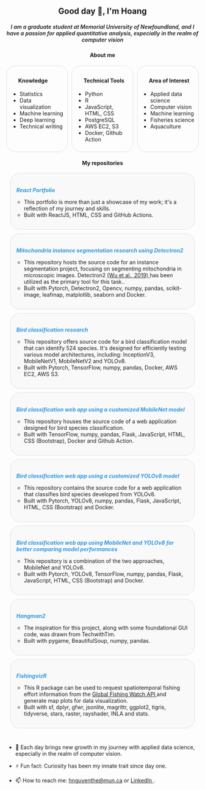 <h2 align="center">Good day 👋, I'm Hoang</h2>
<h5 align="center" style="font-weight: 600;"> I am a graduate student at Memorial University of Newfoundland, and I have a passion for applied quantitative analysis, especially in the realm of computer vision</h5>

<h4 align="center">About me</h4>

<!-- Main card container -->
<div style="display: flex; justify-content: space-between;">

  <!-- Left card: Knowledge -->
  <div style="flex: 1; padding: 10px; border: 1px solid #ddd; border-radius: 25px; margin-right: 10px;">
    <h4 style="padding-left:20px">Knowledge</h4>
    <ul>
      <li>Statistics</li>
      <li>Data visualization</li>
      <li>Machine learning</li>
      <li>Deep learning</li>
      <li>Technical writing</li>
    </ul>
  </div>

  <!-- Middle card: Technical Tools -->
  <div style="flex: 1; padding: 10px; border: 1px solid #ddd; border-radius: 25px; margin-right: 10px;">
    <h4 style="padding-left:20px">Technical Tools</h4>
    <ul>
      <li>Python</li>
      <li>R</li>
      <li>JavaScript, HTML, CSS</li>
      <li>PostgreSQL</li>
      <li>AWS EC2, S3</li>
      <li>Docker, Github Action</li>
    </ul>
  </div>

  <!-- Right card: Area of Interest -->
  <div style="flex: 1; padding: 10px; border: 1px solid #ddd; border-radius: 25px;">
    <h4 style="padding-left:20px">Area of Interest</h4>
    <ul>
      <li>Applied data science</li>
      <li>Computer vision</li>
      <li>Machine learning</li>
      <li>Fisheries science</li>
      <li>Aquaculture</li>      
    </ul>
  </div>

</div>

<h4 align="center">My repositories</h4>

<div style="margin: 10px; padding: 15px; border: 1px solid #ddd; border-radius: 25px; background-color: #f9f9f9;">
    <h5 style="margin-bottom: 5px; color: #2c3e50;">
        <a href="https://leoutas.github.io/react_portfolio/#" style="text-decoration: none; color: #3498db;">React Portfolio</a>
    </h5>
    <ul style="padding-left: 20px; list-style-type: circle;">
        <li>This portfolio is more than just a showcase of my work; it's a reflection of my journey and skills.</li>
        <li>Built with ReactJS, HTML, CSS and GitHub Actions.</li>
    </ul>
</div>

<div style="margin: 10px; padding: 15px; border: 1px solid #ddd; border-radius: 25px; background-color: #f9f9f9;">
    <h5 style="margin-bottom: 5px; color: #2c3e50;">
        <a href="https://github.com/LeoUtas/Mitochondria_segmentation_research_detectron2.git" style="text-decoration: none; color: #3498db;">Mitochondria instance segmentation research using Detectron2</a>
    </h5>
    <ul style="padding-left: 20px; list-style-type: circle;">
        <li>This repository hosts the source code for an instance segmentation project, focusing on segmenting mitochondria in microscopic images. Detectron2 <a href="https://github.com/facebookresearch/detectron2/blob/main/README.md"> (Wu et al., 2019) </a> has been utilized as the primary tool for this task..
        </li>
        <li>Built with Pytorch, Detectron2, Opencv, numpy, pandas, scikit-image, leafmap, matplotlib, seaborn and Docker.</li>
    </ul>
</div>

<div style="margin: 10px; padding: 15px; border: 1px solid #ddd; border-radius: 25px; background-color: #f9f9f9;">
    <h5 style="margin-bottom: 5px; color: #2c3e50;">
        <a href="https://github.com/LeoUtas/bird_classification_research.git" style="text-decoration: none; color: #3498db;">Bird classification research</a>
    </h5>
    <ul style="padding-left: 20px; list-style-type: circle;">
        <li>This repository offers source code for a bird classification model that can identify 524 species. It's designed for efficiently testing various model architectures, including: InceptionV3, MobileNetV1, MobileNetV2 and YOLOv8.
        </li>
        <li>Built with Pytorch, TensorFlow, numpy, pandas, Docker, AWS EC2, AWS S3.</li>
    </ul>
</div>

<div style="margin: 10px; padding: 15px; border: 1px solid #ddd; border-radius: 25px; background-color: #f9f9f9;">
    <h5 style="margin-bottom: 5px; color: #2c3e50;">
        <a href="https://github.com/LeoUtas/react_portfolio.git" style="text-decoration: none; color: #3498db;">Bird classification web app using a customized MobileNet model</a>
    </h5>
    <ul style="padding-left: 20px; list-style-type: circle;">
        <li>This repository houses the source code of a web application designed for bird species classification.</li>
        <li>Built with TensorFlow, numpy, pandas, Flask, JavaScript, HTML, CSS (Bootstrap), Docker and Github Action.</li>
    </ul>
</div>

<div style="margin: 10px; padding: 15px; border: 1px solid #ddd; border-radius: 25px; background-color: #f9f9f9;">
    <h5 style="margin-bottom: 5px; color: #2c3e50;">
        <a href="https://github.com/LeoUtas/bird_classification_flask_YOLOv8.git" style="text-decoration: none; color: #3498db;">Bird classification web app using a customized YOLOv8 model</a>
    </h5>
    <ul style="padding-left: 20px; list-style-type: circle;">
        <li>This repository contains the source code for a web application that classifies bird species developed from YOLOv8.</li>
        <li>Built with Pytorch, YOLOv8, numpy, pandas, Flask, JavaScript, HTML, CSS (Bootstrap) and Docker.</li>
    </ul>
</div>

<div style="margin: 10px; padding: 15px; border: 1px solid #ddd; border-radius: 25px; background-color: #f9f9f9;">
    <h5 style="margin-bottom: 5px; color: #2c3e50;">
        <a href="https://github.com/LeoUtas/bird_classification_flask_2models.git" style="text-decoration: none; color: #3498db;">Bird classification web app using MobileNet and YOLOv8 for better comparing model performances</a>
    </h5>
    <ul style="padding-left: 20px; list-style-type: circle;">
        <li>This repository is a combination of the two approaches, MobileNet and YOLOv8.</li>
        <li>Built with Pytorch, YOLOv8, TensorFlow, numpy, pandas, Flask, JavaScript, HTML, CSS (Bootstrap) and Docker.</li>
    </ul>
</div>

<div style="margin: 10px; padding: 15px; border: 1px solid #ddd; border-radius: 25px; background-color: #f9f9f9;">
    <h5 style="margin-bottom: 5px; color: #2c3e50;">
        <a href="https://github.com/LeoUtas/hangman2.git" style="text-decoration: none; color: #3498db;">Hangman2</a>
    </h5>
    <ul style="padding-left: 20px; list-style-type: circle;">
        <li>The inspiration for this project, along with some foundational GUI code, was drawn from TechwithTim.</li>
        <li>Built with pygame, BeautifulSoup, numpy, pandas.</li>
    </ul>
</div>

<div style="margin: 10px; padding: 15px; border: 1px solid #ddd; border-radius: 25px; background-color: #f9f9f9;">
    <h5 style="margin-bottom: 5px; color: #2c3e50;">
        <a href="https://github.com/LeoUtas/fishingvizr.git" style="text-decoration: none; color: #3498db;">FishingvizR</a>
    </h5>
    <ul style="padding-left: 20px; list-style-type: circle;">
        <li>This R package can be used to request spatiotemporal fishing effort information from the <a href="https://globalfishingwatch.org/our-apis/"> Global Fishing Watch API </a> and generate map plots for data visualization.</li>
        <li>Built with sf, dplyr, gfwr, jsonlite, magrittr, ggplot2, tigris, tidyverse, stars, raster, rayshader, INLA and stats.</li>
    </ul>
</div>

<br>

-   🌱 Each day brings new growth in my journey with applied data science, especially in the realm of computer vision.

-   ⚡ Fun fact: Curiosity has been my innate trait since day one.

-   📫 How to reach me: hnguyenthe@mun.ca or <a href="https://www.linkedin.com/in/hoangng84/"> LinkedIn </a>.

<!--
**LeoUtas/LeoUtas** is a ✨ _special_ ✨ repository because its `README.md` (this file) appears on your GitHub profile.

Here are some ideas to get you started:

-   🔭 I’m currently working on ...
-   🌱 I’m currently learning ...
-   👯 I’m looking to collaborate on ...
-   🤔 I’m looking for help with ...
-   💬 Ask me about ...
-   📫 How to reach me: ...
-   😄 Pronouns: ...
-   ⚡ Fun fact: ...
    -->
